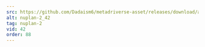 ```yaml
---
src: https://github.com/Dadaism6/metadriverse-asset/releases/download/assetsv1.0.2/nuplan-2_42.mp4
alt: nuplan-2_42
tag: nuplan-2
vid: 42
order: 88
---
```

